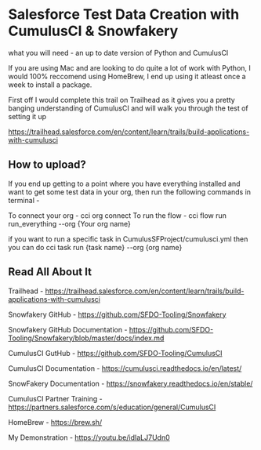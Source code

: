 # Salesforce Test Data Creation with CumulusCI & Snowfakery

what you will need - an up to date version of Python and CumulusCI

If you are using Mac and are looking to do quite a lot of work with Python, I would 100% reccomend using HomeBrew, I end up using it atleast once a week to install a package.

First off I would complete this trail on Trailhead as it gives you a pretty banging understanding of CumulusCI and will walk you through the test of setting it up

https://trailhead.salesforce.com/en/content/learn/trails/build-applications-with-cumulusci

## How to upload?

If you end up getting to a point where you have everything installed and want to get some test data in your org, then run the following commands in terminal - 

To connect your org - cci org connect
To run the flow - cci flow run run_everything --org {Your org name}

if you want to run a specific task in CumulusSFProject/cumulusci.yml then you can do cci task run {task name} --org {org name}

## Read All About It

Trailhead - https://trailhead.salesforce.com/en/content/learn/trails/build-applications-with-cumulusci

Snowfakery GitHub - https://github.com/SFDO-Tooling/Snowfakery

Snowfakery GitHub Documentation - https://github.com/SFDO-Tooling/Snowfakery/blob/master/docs/index.md

CumulusCI GutHub - https://github.com/SFDO-Tooling/CumulusCI

CumulusCI Documentation - https://cumulusci.readthedocs.io/en/latest/

SnowFakery Documentation - https://snowfakery.readthedocs.io/en/stable/

CumulusCI Partner Training - https://partners.salesforce.com/s/education/general/CumulusCI

HomeBrew - https://brew.sh/

My Demonstration - https://youtu.be/idIaLJ7Udn0
